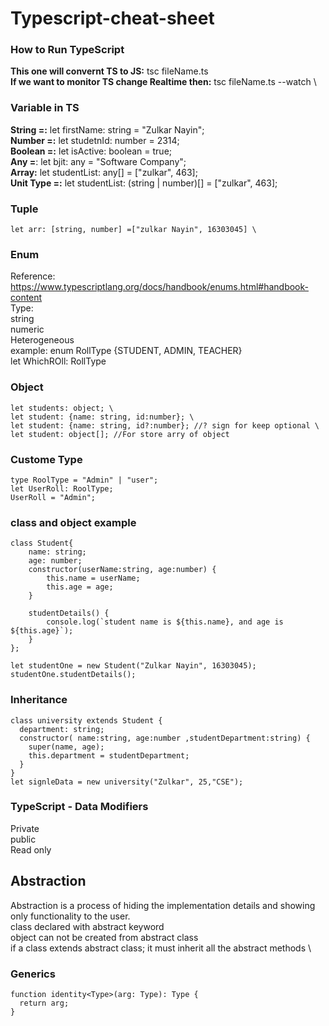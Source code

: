 # Typescript-cheat-sheet

### How to Run TypeScript 
**This one will convernt TS to JS:** tsc fileName.ts \
**If we want to monitor TS change Realtime then:** tsc fileName.ts --watch \

### Variable in TS
**String =:** let firstName: string = "Zulkar Nayin"; \
**Number =:** let studetnId: number = 2314; \
**Boolean =:** let isActive: boolean = true; \
**Any =**: let bjit: any = "Software Company"; \
**Array:** let studentList: any[] = ["zulkar", 463]; \
**Unit Type =:** let studentList: (string | number)[] = ["zulkar", 463]; 

### Tuple
```
let arr: [string, number] =["zulkar Nayin", 16303045] \
```
### Enum
Reference: https://www.typescriptlang.org/docs/handbook/enums.html#handbook-content \
Type: \
string \
numeric \
Heterogeneous \
example: enum RollType {STUDENT, ADMIN, TEACHER} \
        let WhichROll: RollType

### Object
```
let students: object; \
let student: {name: string, id:number}; \
let student: {name: string, id?:number}; //? sign for keep optional \
let student: object[]; //For store arry of object 
```
### Custome Type
```
type RoolType = "Admin" | "user"; 
let UserRoll: RoolType; 
UserRoll = "Admin";
```


### class and object example 
```
class Student{
    name: string;
    age: number;
    constructor(userName:string, age:number) {
        this.name = userName;
        this.age = age;
    }

    studentDetails() {
        console.log(`student name is ${this.name}, and age is ${this.age}`);
    }
};

let studentOne = new Student("Zulkar Nayin", 16303045);
studentOne.studentDetails();
```

### Inheritance 
```
class university extends Student {
  department: string;
  constructor( name:string, age:number ,studentDepartment:string) {
    super(name, age);
    this.department = studentDepartment;
  }
}
let signleData = new university("Zulkar", 25,"CSE");
```

### TypeScript - Data Modifiers
Private \
public \
Read only 

## Abstraction
Abstraction is a process of hiding the implementation details and showing only functionality to the user. \
class declared with abstract keyword \
object can not be created from abstract class \
if a class extends abstract class; it must inherit all the abstract methods \

### Generics 
```
function identity<Type>(arg: Type): Type {
  return arg;
}
```
